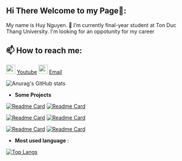 ## Hi There Welcome to my Page👋:
My name is Huy Nguyen. 🌱 I’m currently final-year student at Ton Duc Thang University. I'm looking for an oppotunity for my career

## 📫 How to reach me:
<img src="https://www.iconpacks.net/icons/1/free-youtube-icon-141-thumb.png" width="25"> [Youtube](https://www.youtube.com/@huuhuynguyen3025/videos)
<img src="https://icons-for-free.com/download-icon-google+mail+icon-1320192249286867468_512.png" width="25"> [Email](huyhuunguyen227@gmail.com)


![Anurag's GitHub stats](https://github-readme-stats.vercel.app/api?username=HuuHuy227&show_icons=true&theme=synthwave)

- **Some Projects**

[![Readme Card](https://github-readme-stats.vercel.app/api/pin/?username=HuuHuy227&repo=Nom-Recognition&theme=cobalt)](https://github.com/HuuHuy227/Nom-Recognition)
[![Readme Card](https://github-readme-stats.vercel.app/api/pin/?username=HuuHuy227&repo=En-Vi-Translation-with-fastAPI&theme=onedark)](https://github.com/HuuHuy227/En-Vi-Translation-with-fastAPI)

[![Readme Card](https://github-readme-stats.vercel.app/api/pin/?username=HuuHuy227&repo=SimpleChatBotApp&theme=radical)](https://github.com/HuuHuy227/SimpleChatBotApp)
[![Readme Card](https://github-readme-stats.vercel.app/api/pin/?username=HuuHuy227&repo=SimpleEnChatbot&theme=dracula)](https://github.com/HuuHuy227/SimpleEnChatbot)

[![Readme Card](https://github-readme-stats.vercel.app/api/pin/?username=HuuHuy227&repo=mini-shop&theme=highcontrast)](https://github.com/HuuHuy227/mini-shop)
[![Readme Card](https://github-readme-stats.vercel.app/api/pin/?username=HuuHuy227&repo=Vietnamese-Chatbot-Transformer&theme=merko)](https://github.com/HuuHuy227/Vietnamese-Chatbot-Transformer)


- **Most used language** :

[![Top Langs](https://github-readme-stats.vercel.app/api/top-langs/?username=HuuHuy227&layout=compact&theme=dark)](https://github.com/HuuHuy227/github-readme-stats)

